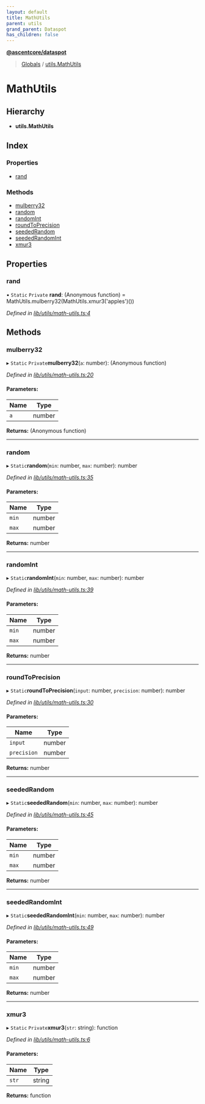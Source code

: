 ```yaml
---
layout: default
title: MathUtils
parent: utils
grand_parent: Dataspot
has_children: false
---
```


**[@ascentcore/dataspot](../README.md)**

> [Globals](../globals.md) / [utils.MathUtils](utils_mathutils)

# MathUtils

## Hierarchy

* **utils.MathUtils**

## Index

### Properties

* [rand](utils_mathutils#rand)

### Methods

* [mulberry32](utils_mathutils#mulberry32)
* [random](utils_mathutils#random)
* [randomInt](utils_mathutils#randomint)
* [roundToPrecision](utils_mathutils#roundtoprecision)
* [seededRandom](utils_mathutils#seededrandom)
* [seededRandomInt](utils_mathutils#seededrandomint)
* [xmur3](utils_mathutils#xmur3)

## Properties

### rand

▪ `Static` `Private` **rand**: (Anonymous function) = MathUtils.mulberry32(MathUtils.xmur3('apples')())

*Defined in [lib/utils/math-utils.ts:4](https://github.com/ascentcore/dataspot/blob/5151dd9/lib/utils/math-utils.ts#L4)*

## Methods

### mulberry32

▸ `Static` `Private`**mulberry32**(`a`: number): (Anonymous function)

*Defined in [lib/utils/math-utils.ts:20](https://github.com/ascentcore/dataspot/blob/5151dd9/lib/utils/math-utils.ts#L20)*

#### Parameters:

Name | Type |
------ | ------ |
`a` | number |

**Returns:** (Anonymous function)

___

### random

▸ `Static`**random**(`min`: number, `max`: number): number

*Defined in [lib/utils/math-utils.ts:35](https://github.com/ascentcore/dataspot/blob/5151dd9/lib/utils/math-utils.ts#L35)*

#### Parameters:

Name | Type |
------ | ------ |
`min` | number |
`max` | number |

**Returns:** number

___

### randomInt

▸ `Static`**randomInt**(`min`: number, `max`: number): number

*Defined in [lib/utils/math-utils.ts:39](https://github.com/ascentcore/dataspot/blob/5151dd9/lib/utils/math-utils.ts#L39)*

#### Parameters:

Name | Type |
------ | ------ |
`min` | number |
`max` | number |

**Returns:** number

___

### roundToPrecision

▸ `Static`**roundToPrecision**(`input`: number, `precision`: number): number

*Defined in [lib/utils/math-utils.ts:30](https://github.com/ascentcore/dataspot/blob/5151dd9/lib/utils/math-utils.ts#L30)*

#### Parameters:

Name | Type |
------ | ------ |
`input` | number |
`precision` | number |

**Returns:** number

___

### seededRandom

▸ `Static`**seededRandom**(`min`: number, `max`: number): number

*Defined in [lib/utils/math-utils.ts:45](https://github.com/ascentcore/dataspot/blob/5151dd9/lib/utils/math-utils.ts#L45)*

#### Parameters:

Name | Type |
------ | ------ |
`min` | number |
`max` | number |

**Returns:** number

___

### seededRandomInt

▸ `Static`**seededRandomInt**(`min`: number, `max`: number): number

*Defined in [lib/utils/math-utils.ts:49](https://github.com/ascentcore/dataspot/blob/5151dd9/lib/utils/math-utils.ts#L49)*

#### Parameters:

Name | Type |
------ | ------ |
`min` | number |
`max` | number |

**Returns:** number

___

### xmur3

▸ `Static` `Private`**xmur3**(`str`: string): function

*Defined in [lib/utils/math-utils.ts:6](https://github.com/ascentcore/dataspot/blob/5151dd9/lib/utils/math-utils.ts#L6)*

#### Parameters:

Name | Type |
------ | ------ |
`str` | string |

**Returns:** function
